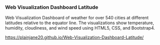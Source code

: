 ### Web Visualization Dashboard Latitude

Web Visualization Dashboard of weather for over 540 cities at different latitudes relative to the equator line. The visualizations show temperature, humidity, cloudiness, and wind speed using HTML5, CSS, and Bootstrap4.

https://plainjane20.github.io/Web-Visualization-Dashboard-Latitude/
